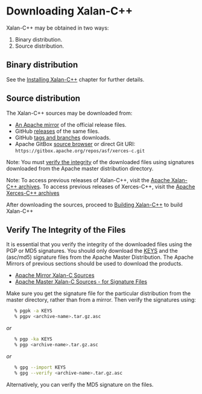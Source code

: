 # Downloading Xalan-C++

Xalan-C++ may be obtained in two ways:

1. Binary distribution.
2. Source distribution.

## Binary distribution

See the [Installing Xalan-C++](install.md) chapter for further details.

## Source distribution

The Xalan-C++ sources may be downloaded from:

* [An Apache mirror](http://www.apache.org/dyn/closer.cgi/xalan/xalan-c/sources)
  of the official release files.
* GitHub [releases](https://github.com/apache/xalan-c/releases) of the same
  files.
* GitHub [tags and branches](https://github.com/apache/xalan-c)
  downloads.
* Apache GitBox
  [source browser](https://gitbox.apache.org/repos/asf?p=xalan-c.git)
  or direct Git URI:
  `https://gitbox.apache.org/repos/asf/xerces-c.git`

Note: You must [verify the integrity](#verify-the-integrity-of-the-files)
of the downloaded files using signatures downloaded from the Apache
master distribution directory.

Note: To access previous releases of Xalan-C++, visit the 
[Apache Xalan-C++ archives](http://archive.apache.org/dist/xml/xalan-c/).
To access previous releases of Xerces-C++, visit the
[Apache Xerces-C++ archives](http://archive.apache.org/dist/xerces/c/)

After downloading the sources, proceed to
[Building Xalan-C++](build.md) to build Xalan-C++

## Verify The Integrity of the Files

It is essential that you verify the integrity of the downloaded files
using the PGP or MD5 signatures. You should only download the
[KEYS](http://www.apache.org/dist/xalan/xalan-c/KEYS)
and the (asc/md5) signature files from the Apache Master Distribution.
The Apache Mirrors of previous sections should be used to download the
products.

* [Apache Mirror Xalan-C Sources](http://www.apache.org/dyn/mirrors/mirrors.cgi/xalan/xalan-c/sources)
* [Apache Master Xalan-C Sources - for Signature Files](http://www.apache.org/dist/xalan/xalan-c/sources)

Make sure you get the signature file for the particular distribution
from the master directory, rather than from a mirror.  Then verify the
signatures using:

```sh
   % pgpk -a KEYS
   % pgpv <archive-name>.tar.gz.asc
```

*or*

```sh
   % pgp -ka KEYS
   % pgp <archive-name>.tar.gz.asc
```

*or*

```sh
   % gpg --import KEYS
   % gpg --verify <archive-name>.tar.gz.asc
```

Alternatively, you can verify the MD5 signature on the files. 
